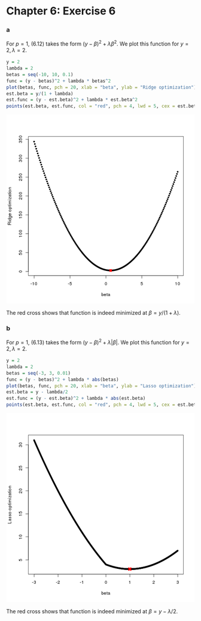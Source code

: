 Chapter 6: Exercise 6
========================================================

### a
For $p=1$, (6.12) takes the form $(y - \beta)^2 + \lambda\beta^2$. We plot this function for $y = 2, \lambda = 2$.

```r
y = 2
lambda = 2
betas = seq(-10, 10, 0.1)
func = (y - betas)^2 + lambda * betas^2
plot(betas, func, pch = 20, xlab = "beta", ylab = "Ridge optimization")
est.beta = y/(1 + lambda)
est.func = (y - est.beta)^2 + lambda * est.beta^2
points(est.beta, est.func, col = "red", pch = 4, lwd = 5, cex = est.beta)
```

![plot of chunk 6a](figure/6a.png) 

The red cross shows that function is indeed minimized at $\beta = y / (1 + \lambda)$.

### b
For $p=1$, (6.13) takes the form $(y - \beta)^2 + \lambda | \beta |$. We plot this function for $y = 2, \lambda = 2$.

```r
y = 2
lambda = 2
betas = seq(-3, 3, 0.01)
func = (y - betas)^2 + lambda * abs(betas)
plot(betas, func, pch = 20, xlab = "beta", ylab = "Lasso optimization")
est.beta = y - lambda/2
est.func = (y - est.beta)^2 + lambda * abs(est.beta)
points(est.beta, est.func, col = "red", pch = 4, lwd = 5, cex = est.beta)
```

![plot of chunk 6b](figure/6b.png) 

The red cross shows that function is indeed minimized at $\beta = y - \lambda / 2$.
